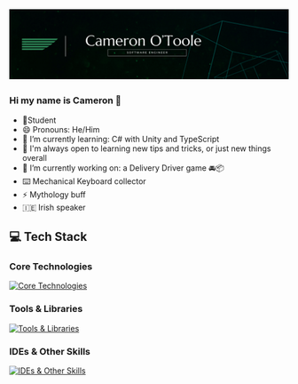 ![banner](./CAMERON%20O'TOOLE%20v2.png)
---

### Hi my name is Cameron 👋

- 📝Student
- 😄 Pronouns: He/Him 
- 🌱 I’m currently learning: C# with Unity and TypeScript
- 🤔 I'm always open to learning new tips and tricks, or just new things overall
- 🔭 I’m currently working on: a Delivery Driver game 🚘📦
- ⌨️ Mechanical Keyboard collector
- ⚡ Mythology buff
- :ireland: Irish speaker

## 💻 Tech Stack

### Core Technologies
[![Core Technologies](https://skillicons.dev/icons?i=js,py,cs,ts,flask,express,react,redux,mongodb,postgres,sequelize&perline=6)](https://skillicons.dev)

### Tools & Libraries
[![Tools & Libraries](https://skillicons.dev/icons?i=ruby,git,html,css,sass,bootstrap,tailwind,jquery,jest,materialui,sqlite,babel,vercel,npm,nodejs&perline=6)](https://skillicons.dev)

### IDEs & Other Skills
[![IDEs & Other Skills](https://skillicons.dev/icons?i=vscode,postman,aws,obsidian,blender,unity,md,figma,notion,gitlab&perline=6)](https://skillicons.dev)
